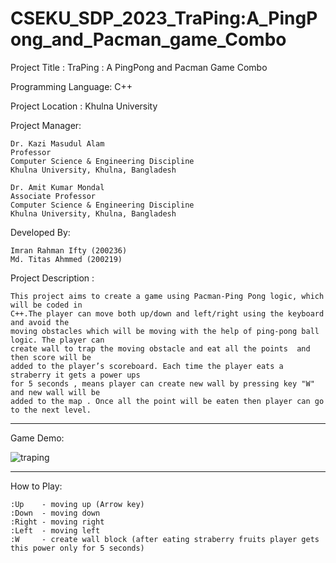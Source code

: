 # CSEKU_SDP_2023_TraPing:A_PingPong_and_Pacman_game_Combo

Project Title : TraPing : A PingPong and Pacman Game Combo

Programming Language: C++ 

Project Location : Khulna University

Project Manager:

    Dr. Kazi Masudul Alam
    Professor
    Computer Science & Engineering Discipline
    Khulna University, Khulna, Bangladesh 
                    
    Dr. Amit Kumar Mondal
    Associate Professor
    Computer Science & Engineering Discipline
    Khulna University, Khulna, Bangladesh
          
Developed By:

	Imran Rahman Ifty (200236)
	Md. Titas Ahmmed (200219)



Project Description :

	This project aims to create a game using Pacman-Ping Pong logic, which will be coded in
	C++.The player can move both up/down and left/right using the keyboard and avoid the
	moving obstacles which will be moving with the help of ping-pong ball logic. The player can
	create wall to trap the moving obstacle and eat all the points  and then score will be
	added to the player’s scoreboard. Each time the player eats a straberry it gets a power ups 
	for 5 seconds ,	means player can create new wall by pressing key "W" and new wall will be 
	added to the map . Once all the point will be eaten then player can go to the next level.

***
Game Demo:

![traping](https://user-images.githubusercontent.com/63757018/231252009-df928bb1-5ae9-4e08-b84e-2ee724430fd3.gif)

***
How to Play:

	:Up    - moving up (Arrow key)
	:Down  - moving down 
	:Right - moving right
	:Left  - moving left
	:W     - create wall block (after eating straberry fruits player gets this power only for 5 seconds)
